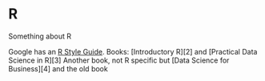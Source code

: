 R
=

Something about R

Google has an [R Style Guide][1].
Books: 
[Introductory R][2] and [Practical Data Science in R][3]
Another book, not R specific but [Data Science for Business][4] and the old book


[1]:https://google-styleguide.googlecode.com/svn/trunk/Rguide.xml
